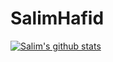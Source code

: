 # SalimHafid


[![Salim's github stats](https://github-readme-stats.vercel.app/api?username=SalimHFX&count_private=true)](https://github.com/anuraghazra/github-readme-stats)
